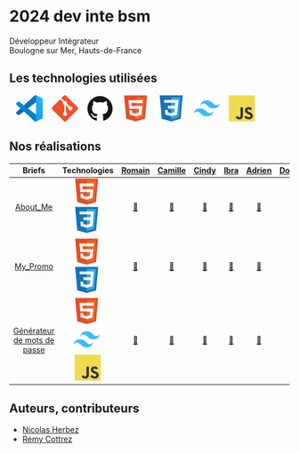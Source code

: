 # 2024 dev inte bsm

Développeur Intégrateur  
Boulogne sur Mer, Hauts-de-France

<!-- ## Qui sommes nous

<figure>
    <div align="center">
        <a href="https://2024-dev-inte-bsm.github.io/trombi">
            <img src="./img/trombi.png" alt="trombi.png" style="width: 300px !important;">
        </a>
    </div>
    <div align="center">
        <figcaption>
            <a href="https://2024-dev-inte-bsm.github.io/trombi" align="center">Trombinoscope</a>
        </figcaption>
    </div>
</figure> -->

## Les technologies utilisées

&nbsp;&nbsp;
![img_vscode](./img/vscode.svg)
&nbsp;&nbsp;
![img_git](./img/git.svg)
&nbsp;&nbsp;
![img_github](./img/github.svg)
&nbsp;&nbsp;
![img_html](./img/html.svg)
&nbsp;&nbsp;
![img_css](./img/css.svg)
&nbsp;&nbsp;
![img_tailwind](./img/tailwind.svg)
&nbsp;&nbsp;
![img_javascript](./img/javascript.svg)

## Nos réalisations

| Briefs | Technologies | <a href="https://github.com/Romain-Accary">Romain</a> | <a href="https://github.com/CamilleDev62">Camille</a> | <a href="https://github.com/cindcht">Cindy</a> | <a href="https://github.com/IbraDiouf">Ibra</a> | <a href="https://github.com/AdrienE62">Adrien</a> | <a href="https://github.com/Doryane24">Doryane</a> | <a href="https://github.com/Luzdeveloper">Florian</a> | <a href="https://github.com/gaetanlaurent">Gaëtan</a> | <a href="https://github.com/Jlouvet22">Jonathan</a> | <a href="https://github.com/LeoTellier62">Léo</a> | <a href="https://github.com/VAN-LANCKER-Steeve">Steeve</a> |
| :----: | :----: | :----: | :----: | :----: | :----: | :----: | :----: | :----: | :----: | :----: | :----: | :----: |
| [About_Me](https://github.com/2024-dev-inte-bsm/about_me) | ![img_html](./img/html.svg)&nbsp;![img_css](./img/css.svg)&nbsp; | <a href="https://github.com/2024-dev-inte-bsm/about_me-ra">🔗</a> | <a href="https://github.com/2024-dev-inte-bsm/about_me-cb">🔗</a> | <a href="https://github.com/2024-dev-inte-bsm/about_me-cd">🔗</a> | <a href="https://github.com/2024-dev-inte-bsm/about_me-pid">🔗</a> | <a href="https://github.com/2024-dev-inte-bsm/about_me-ae">🔗</a> | <a href="https://github.com/2024-dev-inte-bsm/about_me-dl">🔗</a> | <a href="https://github.com/2024-dev-inte-bsm/about_me-fl">🔗</a> | <a href="https://github.com/2024-dev-inte-bsm/about_me-gl">🔗</a> | <a href="https://github.com/2024-dev-inte-bsm/about_me-jl">🔗</a> | <a href="https://github.com/2024-dev-inte-bsm/about_me-lt">🔗</a> | <a href="https://github.com/2024-dev-inte-bsm/about_me-sv">🔗</a> |
| [My_Promo](https://github.com/2024-dev-inte-bsm/my_promo) | ![img_html](./img/html.svg)&nbsp;![img_css](./img/css.svg)&nbsp; | <a href="https://github.com/2024-dev-inte-bsm/my_promo-ra">🔗</a> | <a href="https://github.com/2024-dev-inte-bsm/my_promo-cb">🔗</a> | <a href="https://github.com/2024-dev-inte-bsm/my_promo-cd">🔗</a> | <a href="https://github.com/2024-dev-inte-bsm/my_promo-pid">🔗</a> | <a href="https://github.com/2024-dev-inte-bsm/my_promo-ae">🔗</a> | <a href="https://github.com/2024-dev-inte-bsm/my_promo-dl">🔗</a> | <a href="https://github.com/2024-dev-inte-bsm/my_promo-fl">🔗</a> | <a href="https://github.com/2024-dev-inte-bsm/my_promo-gl">🔗</a> | <a href="https://github.com/2024-dev-inte-bsm/my_promo-jl">🔗</a> | <a href="https://github.com/2024-dev-inte-bsm/my_promo-lt">🔗</a> | <a href="https://github.com/2024-dev-inte-bsm/my_promo-sv">🔗</a> |
| [Générateur de mots de passe](https://github.com/2024-dev-inte-bsm/password-generator) | ![img_html](./img/html.svg)&nbsp;![img_tailwind](./img/tailwind.svg)&nbsp;![img_javascript](./img/javascript.svg) | <a href="https://github.com/2024-dev-inte-bsm/password-generator-ra">🔗</a> | <a href="https://github.com/2024-dev-inte-bsm/password-generator-cb">🔗</a> | <a href="https://github.com/2024-dev-inte-bsm/password-generator-cd">🔗</a> | <a href="https://github.com/2024-dev-inte-bsm/password-generator-pid">🔗</a> | <a href="https://github.com/2024-dev-inte-bsm/password-generator-ae">🔗</a> | <a href="https://github.com/2024-dev-inte-bsm/password-generator-dl">🔗</a> | <a href="https://github.com/2024-dev-inte-bsm/password-generator-fl">🔗</a> | <a href="https://github.com/2024-dev-inte-bsm/password-generator-gl">🔗</a> | <a href="https://github.com/2024-dev-inte-bsm/password-generator-jl">🔗</a> | <a href="https://github.com/2024-dev-inte-bsm/password-generator-lt">🔗</a> | <a href="https://github.com/2024-dev-inte-bsm/password-generator-sv">🔗</a> |

## Auteurs, contributeurs

* [Nicolas Herbez](https://github.com/nicolas-herbez)
* [Rémy Cottrez](https://github.com/RemyCTRZ)
